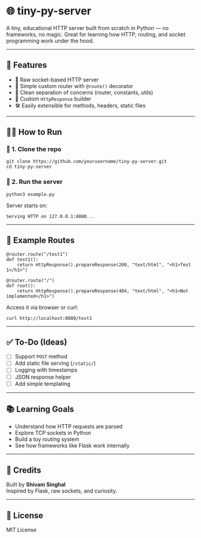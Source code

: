 # 🌐 tiny-py-server

A tiny, educational HTTP server built from scratch in Python — no frameworks, no magic. Great for learning how HTTP, routing, and socket programming work under the hood.

---

## 🚀 Features

- 🔌 Raw socket-based HTTP server  
- 🧠 Simple custom router with `@route()` decorator  
- 🎯 Clean separation of concerns (router, constants, utils)  
- 📄 Custom `HttpResponse` builder  
- 🛠 Easily extensible for methods, headers, static files  

---

## 🧑‍💻 How to Run

### 🔧 1. Clone the repo

```
git clone https://github.com/yourusername/tiny-py-server.git
cd tiny-py-server
```

### 🐍 2. Run the server

```
python3 example.py
```

Server starts on:

```
Serving HTTP on 127.0.0.1:8080...
```

---

## 📡 Example Routes

```
@router.route("/test1")
def test1():
    return HttpResponse().prepareResponse(200, "text/html", "<h1>Test 1</h1>")

@router.route("/")
def root():
    return HttpResponse().prepareResponse(404, "text/html", "<h1>Not implemented</h1>")
```

Access it via browser or curl:

```
curl http://localhost:8080/test1
```

---

## ✅ To-Do (Ideas)

- [ ] Support `POST` method  
- [ ] Add static file serving (`/static/`)  
- [ ] Logging with timestamps  
- [ ] JSON response helper  
- [ ] Add simple templating  

---

## 📚 Learning Goals

- Understand how HTTP requests are parsed  
- Explore TCP sockets in Python  
- Build a toy routing system  
- See how frameworks like Flask work internally  

---

## 🧠 Credits

Built by **Shivam Singhal**  
Inspired by Flask, raw sockets, and curiosity.

---

## 📝 License

MIT License
